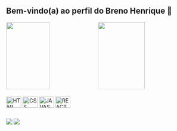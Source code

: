 ## Bem-vindo(a) ao perfil do Breno Henrique 👋

<div>
  <img height="180em" width="48%" src="https://github-readme-stats.vercel.app/api?username=Breno-Matos&show_icons=true&theme=tokyonight&include_all_commits=true&count_privare=true"/>
  <img height="180em" width="50%" src="https://github-readme-stats.vercel.app/api/top-langs/?username=Breno-Matos&layout=compact&theme=tokyonight">
</div>

<div style="display: inline_block"> <br>
  <img align="center" alt="HTML" height="30" width="40" src="https://devicon-website.vercel.app/api/html5/plain.svg" />
  <img align="center" alt="CSS" height="30" width="40" src="https://devicon-website.vercel.app/api/css3/plain.svg" /> 
  <img align="center" alt="JAVASCRIPT" height="30" width="40" src="https://devicon-website.vercel.app/api/javascript/plain.svg"></img>
  <img align="center" alt="REACT" height="30" width="40" src="https://devicon-website.vercel.app/api/react/original-wordmark.svg"></img>
</div>

##

<div>
  <a href= "https://www.linkedin.com/in/breno-henrique-matos-17054219b/" target="_blank"> <img src = "https://img.shields.io/badge/LinkedIn-0077B5?style=for-the-badge&logo=linkedin&logoColor=white" ></a>
  <a href= "mailto:bhsmatos28@gmail.com" target="_blank" rel="noopener"> <img src = "https://img.shields.io/badge/Gmail-D14836?style=for-the-badge&logo=gmail&logoColor=white" ></a>
</div>
